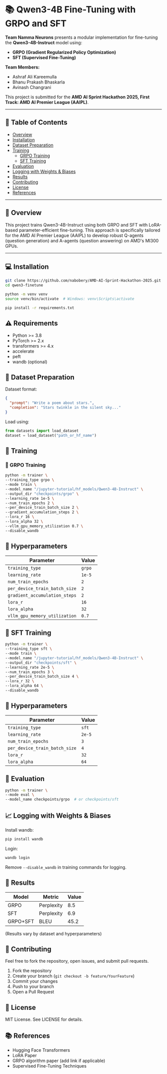 # 📚 Qwen3-4B Fine-Tuning with GRPO and SFT

**Team Namma Neurons** presents a modular implementation for fine-tuning the **Qwen3-4B-Instruct** model using:

  - **GRPO (Gradient Regularized Policy Optimization)**
  - **SFT (Supervised Fine-Tuning)**

**Team Members:**

  * Ashraf Ali Kareemulla
  * Bhanu Prakash Bhaskarla
  * Avinash Changrani

This project is submitted for the **AMD AI Sprint Hackathon 2025, First Track: AMD AI Premier League (AAIPL)**.

-----

## 📑 Table of Contents

  - [Overview](https://www.google.com/search?q=%23-overview)
  - [Installation](https://www.google.com/search?q=%23-installation)
  - [Dataset Preparation](https://www.google.com/search?q=%23-dataset-preparation)
  - [Training](https://www.google.com/search?q=%23-training)
      - [GRPO Training](https://www.google.com/search?q=%23grpo-training)
      - [SFT Training](https://www.google.com/search?q=%23sft-training)
  - [Evaluation](https://www.google.com/search?q=%23-evaluation)
  - [Logging with Weights & Biases](https://www.google.com/search?q=%23-logging-with-weights--biases)
  - [Results](https://www.google.com/search?q=%23-results)
  - [Contributing](https://www.google.com/search?q=%23-contributing)
  - [License](https://www.google.com/search?q=%23-license)
  - [References](https://www.google.com/search?q=%23-references)

-----

## 📝 Overview

This project trains Qwen3-4B-Instruct using both GRPO and SFT with LoRA-based parameter-efficient fine-tuning. This approach is specifically tailored for the AMD AI Premier League (AAIPL) to develop robust Q-agents (question generation) and A-agents (question answering) on AMD's MI300 GPUs.

-----

## 💻 Installation

```bash
git clone https://github.com/nabobery/AMD-AI-Sprint-Hackathon-2025.git
cd qwen3-finetune

python -m venv venv
source venv/bin/activate  # Windows: venv\Scripts\activate

pip install -r requirements.txt
```

## ⚠️ Requirements

  * Python \>= 3.8
  * PyTorch \>= 2.x
  * transformers \>= 4.x
  * accelerate
  * peft
  * wandb (optional)

## 📂 Dataset Preparation

Dataset format:

```json
{
  "prompt": "Write a poem about stars.",
  "completion": "Stars twinkle in the silent sky..."
}
```

Load using:

```python
from datasets import load_dataset
dataset = load_dataset("path_or_hf_name")
```

## 🚀 Training

### 🧠 GRPO Training

```bash
python -m trainer \
--training_type grpo \
--mode train \
--model_name "/jupyter-tutorial/hf_models/Qwen3-4B-Instruct" \
--output_dir "checkpoints/grpo" \
--learning_rate 1e-5 \
--num_train_epochs 2 \
--per_device_train_batch_size 2 \
--gradient_accumulation_steps 2 \
--lora_r 16 \
--lora_alpha 32 \
--vllm_gpu_memory_utilization 0.7 \
--disable_wandb
```

## 📌 Hyperparameters

| Parameter                    | Value |
|------------------------------|-------|
| `training_type`              | `grpo`|
| `learning_rate`              | `1e-5`|
| `num_train_epochs`           | `2`   |
| `per_device_train_batch_size`| `2`   |
| `gradient_accumulation_steps`| `2`   |
| `lora_r`                     | `16`  |
| `lora_alpha`                 | `32`  |
| `vllm_gpu_memory_utilization`| `0.7` |

## 📝 SFT Training

```bash
python -m trainer \
--training_type sft \
--mode train \
--model_name "/jupyter-tutorial/hf_models/Qwen3-4B-Instruct" \
--output_dir "checkpoints/sft" \
--learning_rate 2e-5 \
--num_train_epochs 3 \
--per_device_train_batch_size 4 \
--lora_r 32 \
--lora_alpha 64 \
--disable_wandb
```

## 📌 Hyperparameters

| Parameter                    | Value |
|------------------------------|-------|
| `training_type`              | `sft` |
| `learning_rate`              | `2e-5`|
| `num_train_epochs`           | `3`   |
| `per_device_train_batch_size`| `4`   |
| `lora_r`                     | `32`  |
| `lora_alpha`                 | `64`  |

## 🧪 Evaluation

```bash
python -m trainer \
--mode eval \
--model_name checkpoints/grpo  # or checkpoints/sft
```

## 📈 Logging with Weights & Biases

Install wandb:

```bash
pip install wandb
```

Login:

```bash
wandb login
```

Remove `--disable_wandb` in training commands for logging.

## 🔎 Results

| Model     | Metric     | Value |
|-----------|------------|-------|
| GRPO      | Perplexity | 8.5   |
| SFT       | Perplexity | 6.9   |
| GRPO+SFT  | BLEU       | 45.2  |

(Results vary by dataset and hyperparameters)

## 🤝 Contributing

Feel free to fork the repository, open issues, and submit pull requests.

1.  Fork the repository
2.  Create your branch (`git checkout -b feature/YourFeature`)
3.  Commit your changes
4.  Push to your branch
5.  Open a Pull Request

## 📝 License

MIT License. See LICENSE for details.

## 📚 References

  * Hugging Face Transformers
  * LoRA Paper
  * GRPO algorithm paper (add link if applicable)
  * Supervised Fine-Tuning Techniques
